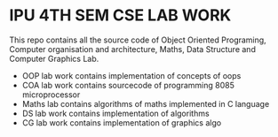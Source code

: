 # IPU 4TH SEM CSE LAB WORK

This repo contains all the source code of Object Oriented Programing, Computer organisation and architecture, Maths, Data Structure and Computer Graphics Lab.

* OOP lab work contains implementation of concepts of oops
* COA lab work contains sourcecode of programming 8085 microprocessor
* Maths lab contains algorithms of maths implemented in C language 
* DS lab work contains implementation of algorithms
* CG lab work contains implementation of graphics algo
